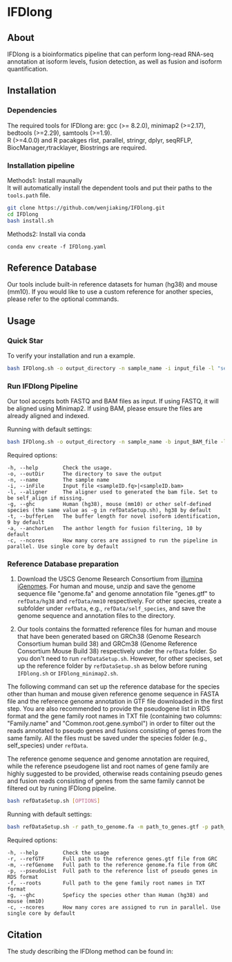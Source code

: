 # IFDlong #

## About ##

IFDlong is a bioinformatics pipeline that can perform long-read RNA-seq annotation at isoform levels, fusion detection, as well as fusion and isoform quantification.


## Installation ##
### Dependencies ###

The required tools for IFDlong are: gcc (>= 8.2.0), minimap2 (>=2.17), bedtools (>=2.29), samtools (>=1.9).   
R (>=4.0.0) and R pacakges rlist, parallel, stringr, dplyr, seqRFLP, BiocManager,rtracklayer, Biostrings are required.

### Installation pipeline ###
Methods1: Install maunally  
It will automatically install the dependent tools and put their paths to the `tools.path` file.  
```bash
git clone https://github.com/wenjiaking/IFDlong.git
cd IFDlong
bash install.sh
```

Methods2: Install via conda
```
conda env create -f IFDlong.yaml
```

## Reference Database ##
Our tools include built-in reference datasets for human (hg38) and mouse (mm10). If you would like to use a custom reference for another species, please refer to the optional commands.

## Usage ##
### Quick Star
To verify your installation and run a example.
```bash
bash IFDlong.sh -o output_directory -n sample_name -i input_file -l "self_align" -g "hg38" -t 9 -a 10 -c 1
```

### Run IFDlong Pipeline
Our tool accepts both FASTQ and BAM files as input. If using FASTQ, it will be aligned using Minimap2. If using BAM, please ensure the files are already aligned and indexed.

Running with default settings:
```bash
bash IFDlong.sh -o output_directory -n sample_name -b input_BAM_file -l "self_align" -g "hg38" -t 9 -a 10 -c 1
```

Required options:
```
-h, --help        Check the usage.
-o, --outDir      The directory to save the output
-n, --name        The sample name
-i, --inFile      Input file <sampleID.fq>|<sampleID.bam>
-l, --aligner     The aligner used to generated the bam file. Set to be self_align if missing.
-g, --ghc         Human (hg38), mouse (mm10) or other self-defined species (the same value as -g in refDataSetup.sh), hg38 by default
-t, --bufferLen   The buffer length for novel isoform identification, 9 by default
-a, --anchorLen   The anthor length for fusion filtering, 10 by default
-c, --ncores      How many cores are assigned to run the pipeline in parallel. Use single core by default

```



### Reference Database preparation

1. Download the USCS Genome Research Consortium from [illumina iGenomes](https://support.illumina.com/sequencing/sequencing_software/igenome.html). For human and mouse, unzip and save the genome sequence file "genome.fa" and genome annotation file "genes.gtf" to `refData/hg38` and `refData/mm10` respectively. For other species, create a subfolder under `refData`, e.g., `refData/self_species`, and save the genome sequence and annotation files to the directory.

2. Our tools contains the formatted reference files for human and mouse that have been generated based on GRCh38 (Genome Research Consortium human build 38) and GRCm38 (Genome Reference Consortium Mouse Build 38) respectively under the `refData` folder. So you don't need to run `refDataSetup.sh`. However, for other specises, set up the reference folder by `refDataSetup.sh` as below before runing `IFDlong.sh` or `IFDlong_minimap2.sh`.


The following command can set up the reference database for the species other than human and mouse given reference genome sequence in FASTA file and the reference genome annotation in GTF file downloaded in the first step. You are also recommended to provide the pseudogene list in RDS format and the gene family root names in TXT file (containing two columns: "Family.name" and "Common.root.gene.symbol") in order to filter out the reads annotated to pseudo genes and fusions consisting of genes from the same family. All the files must be saved under the species folder (e.g., self_species) under `refData`.

The reference genome sequence and genome annotation are required, while the reference pseudogene list and root names of gene family are highly suggested to be provided, otherwise reads containing pseudo genes and fusion reads consisting of genes from the same family cannot be filtered out by runing IFDlong pipeline. 


```bash
bash refDataSetup.sh [OPTIONS]
```

Running with default settings:
```bash
bash refDataSetup.sh -r path_to_genome.fa -m path_to_genes.gtf -p path_to_pseudo.rds -f path_to_roots.txt -g self_species -c 1
```

Required options:
```
-h, --help        Check the usage
-r, --refGTF      Full path to the reference genes.gtf file from GRC
-m, --refGenome   Full path to the reference genome.fa file from GRC
-p, --pseudoList  Full path to the reference list of pseudo genes in RDS format
-f, --roots       Full path to the gene family root names in TXT format
-g, --ghc         Speficy the species other than Human (hg38) and mouse (mm10)
-c, --ncores      How many cores are assigned to run in parallel. Use single core by default

```

## Citation ##
The study describing the IFDlong method can be found in: 


